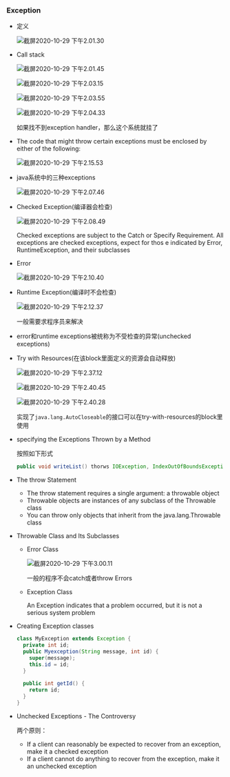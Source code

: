 ### Exception

- 定义

  ![截屏2020-10-29 下午2.01.30](https://tva1.sinaimg.cn/large/0081Kckwgy1gk661e0it5j31ai058wfi.jpg)

- Call stack

  ![截屏2020-10-29 下午2.01.45](https://tva1.sinaimg.cn/large/0081Kckwgy1gk661lgbvpj31160n6142.jpg)

   ![截屏2020-10-29 下午2.03.15](https://tva1.sinaimg.cn/large/0081Kckwgy1gk6636cgxrj319k0oiq7v.jpg)

  ![截屏2020-10-29 下午2.03.55](https://tva1.sinaimg.cn/large/0081Kckwgy1gk663vdjh7j30xe0iwqdq.jpg)

  ![截屏2020-10-29 下午2.04.33](https://tva1.sinaimg.cn/large/0081Kckwgy1gk664i1jhij3194094wg9.jpg)

  如果找不到exception handler，那么这个系统就挂了

- The code that might throw certain exceptions must be enclosed by either of the following:

  ![截屏2020-10-29 下午2.15.53](https://tva1.sinaimg.cn/large/0081Kckwgy1gk66gaxx3qj315o09m767.jpg)

- java系统中的三种exceptions

  ![截屏2020-10-29 下午2.07.46](https://tva1.sinaimg.cn/large/0081Kckwgy1gk667vzfggj311y0hytlo.jpg)

- Checked Exception(编译器会检查)

  ![截屏2020-10-29 下午2.08.49](https://tva1.sinaimg.cn/large/0081Kckwgy1gk668yy0naj31760fm77w.jpg)

  Checked exceptions are subject to the Catch or Specify Requirement. All exceptions are checked exceptions, expect for thos e indicated by Error, RuntimeException, and their subclasses

- Error

  ![截屏2020-10-29 下午2.10.40](https://tva1.sinaimg.cn/large/0081Kckwgy1gk66aw0tsoj31940kcgq1.jpg)

- Runtime Exception(编译时不会检查)

  ![截屏2020-10-29 下午2.12.37](https://tva1.sinaimg.cn/large/0081Kckwgy1gk66cxt0zbj319w0giwif.jpg)

  一般需要求程序员来解决

- error和runtime exceptions被统称为不受检查的异常(unchecked exceptions)

- Try with Resources(在该block里面定义的资源会自动释放)

  ![截屏2020-10-29 下午2.37.12](https://tva1.sinaimg.cn/large/0081Kckwgy1gk672hqox4j319e0jyae8.jpg)

  ![截屏2020-10-29 下午2.40.45](https://tva1.sinaimg.cn/large/0081Kckwgy1gk67670sh0j317q0u0aem.jpg)

  ![截屏2020-10-29 下午2.40.28](https://tva1.sinaimg.cn/large/0081Kckwgy1gk675w7dsbj31aa0ekacc.jpg)

  实现了`java.lang.AutoCloseable`的接口可以在try-with-resources的block里使用

- specifying the Exceptions Thrown by a Method

  按照如下形式

  ```java
  public void writeList() thorws IOException, IndexOutOfBoundsException {}
  ```

- The throw Statement

  - The throw statement requires a single argument: a throwable object
  - Throwable objects are instances of any subclass of the Throwable class
  - You can throw only objects that inherit from the java.lang.Throwable class

- Throwable Class and Its Subclasses

  - Error Class

    ![截屏2020-10-29 下午3.00.11](https://tva1.sinaimg.cn/large/0081Kckwgy1gk67qg6hpdj312e05u75c.jpg)

    一般的程序不会catch或者throw Errors

  - Exception Class

    An Exception indicates that a problem occurred, but it is not a serious system problem

- Creating Exception classes

  ```java
  class MyException extends Exception {
    private int id;
    public Myexception(String message, int id) {
      super(message);
      this.id = id;
    }
    
    public int getId() {
      return id;
    }
  }
  ```

- Unchecked Exceptions - The Controversy

  两个原则：

  - If a client can reasonably be expected to recover from an exception, make it a checked exception
  - If a client cannot do anything to recover from the exception, make it an unchecked exception

  

